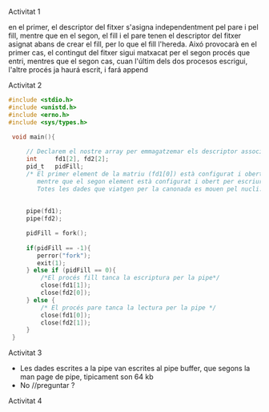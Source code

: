 Activitat 1

en el primer, el descriptor del fitxer s'asigna independentment pel pare i pel fill, mentre que en el segon, el fill i el pare tenen el descriptor del fitxer asignat abans de crear el fill, per lo que el fill l'hereda.
Aixó provocarà en el primer cas, el contingut del fitxer sigui matxacat per el segon procés que entri, mentres que el segon cas, cuan l'últim dels dos procesos escrigui, l'altre procés ja haurá escrit, i fará append

Activitat 2
```c
#include <stdio.h>
#include <unistd.h>
#include <erno.h>
#include <sys/types.h>

 void main(){
     
     // Declarem el nostre array per emmagatzemar els descriptor associats a una pipe    
     int     fd1[2], fd2[2];
     pid_t   pidFill;
     /* El primer element de la matriu (fd1[0]) està configurat i obert per a la lectura, 
        mentre que el segon element està configurat i obert per escriure (fd1[1]. 
        Totes les dades que viatgen per la canonada es mouen pel nucli. */
     
    
     pipe(fd1); 
     pipe(fd2);

     pidFill = fork();
        
     if(pidFill == -1){
        perror("fork");
        exit(1);
     } else if (pidFill == 0){
         /*El procés fill tanca la escriptura per la pipe*/
         close(fd1[1]);
         close(fd2[0]);
     } else {
         /* El procés pare tanca la lectura per la pipe */
         close(fd1[0]);
         close(fd2[1]);
     }
 }
```

Activitat 3
 - Les dades escrites a la pipe van escrites al pipe buffer, que segons la man page de pipe, tipicament son 64 kb
 - No //preguntar ? 

Activitat 4
